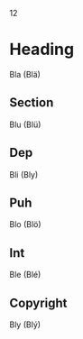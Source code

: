 12
# Heading
Bla (Blä)
## Section
Blu (Blü)
## Dep
Bli (Bly)
## Puh
Blo (Blö)
## Int
Ble (Blé)
## Copyright
Bly (Blý)
